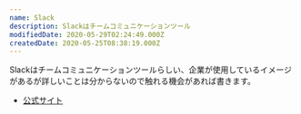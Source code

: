 ```yaml
---
name: Slack
description: Slackはチームコミュニケーションツール
modifiedDate: 2020-05-29T02:24:49.000Z
createdDate: 2020-05-25T08:38:19.000Z
---
```


Slackはチームコミュニケーションツールらしい、企業が使用しているイメージがあるが詳しいことは分からないので触れる機会があれば書きます。

- [公式サイト](https://slack.com/intl/ja-jp/features)
